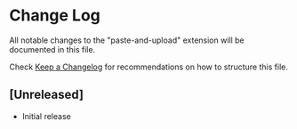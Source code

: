 # Change Log

All notable changes to the "paste-and-upload" extension will be documented in this file.

Check [Keep a Changelog](http://keepachangelog.com/) for recommendations on how to structure this file.

## [Unreleased]

- Initial release